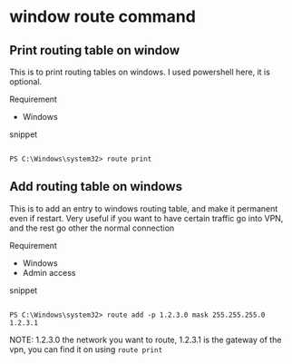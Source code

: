 # window route command
## Print routing table on window

This is to print routing tables on windows. I used powershell here, it is optional. 

Requirement
* Windows

snippet
```

PS C:\Windows\system32> route print

```

## Add routing table on windows

This is to add an entry to windows routing table, and make it permanent even if restart. 
Very useful if you want to have certain traffic go into VPN, and the rest go other the normal connection

Requirement
* Windows
* Admin access

snippet
```

PS C:\Windows\system32> route add -p 1.2.3.0 mask 255.255.255.0 1.2.3.1

```

NOTE: 1.2.3.0 the network you want to route, 1.2.3.1 is the gateway of the vpn, you can find it on using `route print`